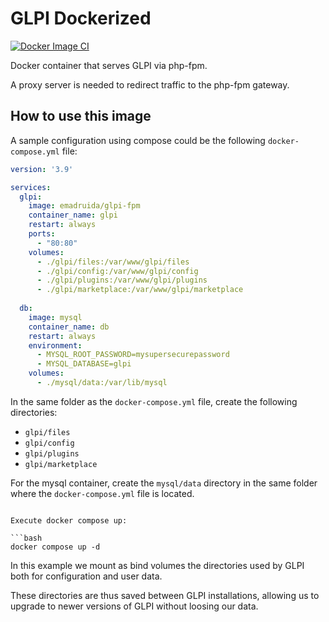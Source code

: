 # GLPI Dockerized

[![Docker Image CI](https://github.com/emadruida/glpi-fpm/actions/workflows/main.yml/badge.svg)](https://github.com/emadruida/glpi-fpm/actions/workflows/main.yml)

Docker container that serves GLPI via php-fpm.

A proxy server is needed to redirect traffic to the php-fpm gateway.

## How to use this image

A sample configuration using compose could be the following `docker-compose.yml` file:

```yml
version: '3.9'

services:
  glpi:
    image: emadruida/glpi-fpm
    container_name: glpi
    restart: always
    ports:
      - "80:80"
    volumes:
      - ./glpi/files:/var/www/glpi/files
      - ./glpi/config:/var/www/glpi/config
      - ./glpi/plugins:/var/www/glpi/plugins
      - ./glpi/marketplace:/var/www/glpi/marketplace
  
  db:
    image: mysql
    container_name: db
    restart: always
    environment:
      - MYSQL_ROOT_PASSWORD=mysupersecurepassword
      - MYSQL_DATABASE=glpi
    volumes:
      - ./mysql/data:/var/lib/mysql
```

In the same folder as the `docker-compose.yml` file, create the following directories:

- `glpi/files`
- `glpi/config`
- `glpi/plugins`
- `glpi/marketplace`

For the mysql container, create the `mysql/data` directory in the same folder where the
`docker-compose.yml` file is located.
```

Execute docker compose up:

```bash
docker compose up -d
```

In this example we mount as bind volumes the directories used by GLPI both for
configuration and user data.

These directories are thus saved between GLPI installations, allowing us to upgrade
to newer versions of GLPI without loosing our data.
